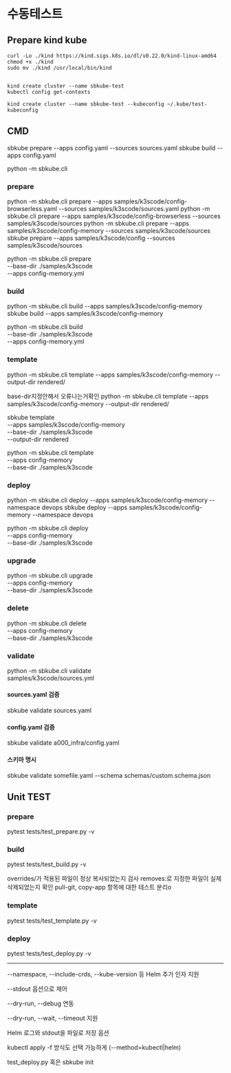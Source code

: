 # 수동테스트

## Prepare kind kube

```
curl -Lo ./kind https://kind.sigs.k8s.io/dl/v0.22.0/kind-linux-amd64
chmod +x ./kind
sudo mv ./kind /usr/local/bin/kind


kind create cluster --name sbkube-test
kubectl config get-contexts

kind create cluster --name sbkube-test --kubeconfig ~/.kube/test-kubeconfig
```


## CMD

sbkube prepare --apps config.yaml --sources sources.yaml
sbkube build --apps config.yaml

python -m sbkube.cli

### prepare
python -m sbkube.cli prepare --apps samples/k3scode/config-browserless.yaml --sources samples/k3scode/sources.yaml
python -m sbkube.cli prepare --apps samples/k3scode/config-browserless --sources samples/k3scode/sources
python -m sbkube.cli prepare --apps samples/k3scode/config-memory --sources samples/k3scode/sources
sbkube prepare --apps samples/k3scode/config --sources samples/k3scode/sources

python -m sbkube.cli prepare \
  --base-dir ./samples/k3scode \
  --apps config-memory.yml

### build
python -m sbkube.cli build --apps samples/k3scode/config-memory
sbkube build --apps samples/k3scode/config-memory

python -m sbkube.cli build \
  --base-dir ./samples/k3scode \
  --apps config-memory.yml

### template
python -m sbkube.cli template --apps samples/k3scode/config-memory --output-dir rendered/

base-dir지정안해서 오류나는거확인
python -m sbkube.cli template --apps samples/k3scode/config-memory --output-dir rendered/

sbkube template \
  --apps samples/k3scode/config-memory \
  --base-dir ./samples/k3scode \
  --output-dir rendered

python -m sbkube.cli template \
  --apps config-memory \
  --base-dir ./samples/k3scode

### deploy
python -m sbkube.cli deploy --apps samples/k3scode/config-memory --namespace devops
sbkube deploy --apps samples/k3scode/config-memory --namespace devops

python -m sbkube.cli deploy \
  --apps config-memory \
  --base-dir ./samples/k3scode

### upgrade

python -m sbkube.cli upgrade \
  --apps config-memory \
  --base-dir ./samples/k3scode

### delete

python -m sbkube.cli delete \
  --apps config-memory \
  --base-dir ./samples/k3scode

### validate

python -m sbkube.cli validate \
  samples/k3scode/sources.yml

#### sources.yaml 검증
sbkube validate sources.yaml

#### config.yaml 검증
sbkube validate a000_infra/config.yaml

#### 스키마 명시
sbkube validate somefile.yaml --schema schemas/custom.schema.json


## Unit TEST

### prepare
pytest tests/test_prepare.py -v

### build
pytest tests/test_build.py -v

overrides/가 적용된 파일이 정상 복사되었는지 검사
removes:로 지정한 파일이 실제 삭제되었는지 확인
pull-git, copy-app 항목에 대한 테스트 분리o

### template
pytest tests/test_template.py -v

### deploy

pytest tests/test_deploy.py -v


----------
--namespace, --include-crds, --kube-version 등 Helm 추가 인자 지원

--stdout 옵션으로 제어

--dry-run, --debug 연동


--dry-run, --wait, --timeout 지원

Helm 로그와 stdout을 파일로 저장 옵션

kubectl apply -f 방식도 선택 가능하게 (--method=kubectl|helm)


test_deploy.py 혹은 sbkube init